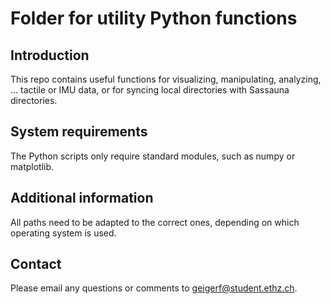 # Folder for utility Python functions

## Introduction

This repo contains useful functions for visualizing, manipulating, analyzing, ... tactile or IMU data,
or for syncing local directories with Sassauna directories.


## System requirements

The Python scripts only require standard modules, such as numpy or matplotlib.


## Additional information

All paths need to be adapted to the correct ones, depending on which operating system is used.


## Contact

Please email any questions or comments to [geigerf@student.ethz.ch](geigerf@student.ethz.ch).

